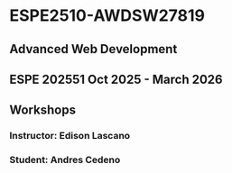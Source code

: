 # ESPE2510-AWDSW27819
## Advanced Web Development 
## ESPE 202551 Oct 2025 - March 2026
## Workshops 
### Instructor: Edison Lascano
### Student: Andres Cedeno
